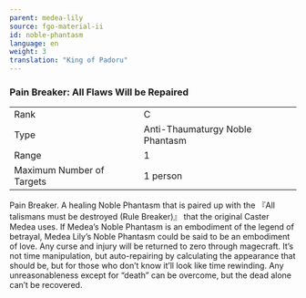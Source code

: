 ```yaml
---
parent: medea-lily
source: fgo-material-ii
id: noble-phantasm
language: en
weight: 3
translation: "King of Padoru"
---
```


### Pain Breaker: All Flaws Will be Repaired

<table>
  <tr><td>Rank</td><td>C</td></tr>
  <tr><td>Type</td><td>Anti-Thaumaturgy Noble Phantasm</td></tr>
  <tr><td>Range</td><td>1</td></tr>
  <tr><td>Maximum Number of Targets</td><td>1 person</td></tr>
</table>

Pain Breaker.
A healing Noble Phantasm that is paired up with the 『All talismans must be destroyed (Rule Breaker)』 that the original Caster Medea uses. If Medea’s Noble Phantasm is an embodiment of the legend of betrayal, Medea Lily’s Noble Phantasm could be said to be an embodiment of love.
Any curse and injury will be returned to zero through magecraft. It’s not time manipulation, but auto-repairing by calculating the appearance that should be, but for those who don’t know it’ll look like time rewinding.
Any unreasonableness except for “death” can be overcome, but the dead alone can’t be recovered.
